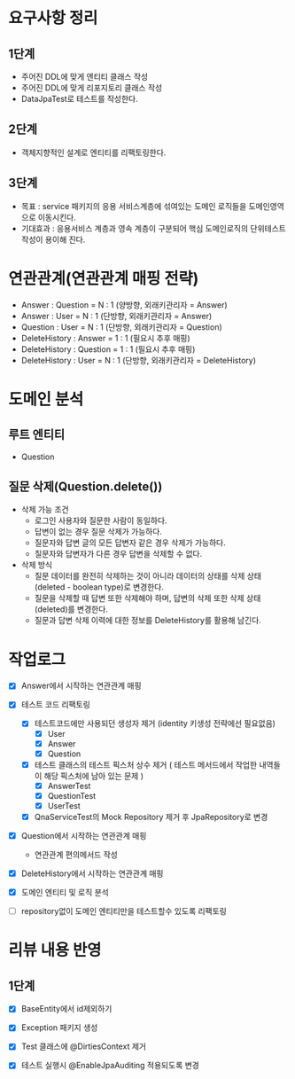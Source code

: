 # 요구사항 정리
## 1단계 
  - 주어진 DDL에 맞게 엔티티 클래스 작성
  - 주어진 DDL에 맞게 리포지토리 클래스 작성
  - DataJpaTest로 테스트를 작성한다.

## 2단계 
  - 객체지향적인 설계로 엔티티를 리팩토링한다.

## 3단계 
  - 목표 : service 패키지의 응용 서비스계층에 섞여있는 도메인 로직들을 도메인영역으로 이동시킨다.
  - 기대효과 : 응용서비스 계층과 영속 계층이 구분되어 핵심 도메인로직의 단위테스트 작성이 용이해 진다. 

# 연관관계(연관관계 매핑 전략)
  - Answer : Question = N : 1 (양방향, 외래키관리자 = Answer)
  - Answer : User = N : 1 (단방향, 외래키관리자 = Answer)
  - Question : User = N : 1 (단방향, 외래키관리자 = Question)
  - DeleteHistory : Answer = 1 : 1 (필요시 추후 매핑)
  - DeleteHistory : Question = 1 : 1 (필요시 추후 매핑)
  - DeleteHistory : User = N : 1 (단방향, 외래키관리자 = DeleteHistory)

# 도메인 분석
## 루트 엔티티
  - Question
## 질문 삭제(Question.delete())
  - 삭제 가능 조건
    - 로그인 사용자와 질문한 사람이 동일하다.
    - 답변이 없는 경우 질문 삭제가 가능하다.
    - 질문자와 답변 글의 모든 답변자 같은 경우 삭제가 가능하다.
    - 질문자와 답변자가 다른 경우 답변을 삭제할 수 없다.
  - 삭제 방식
    - 질문 데이터를 완전히 삭제하는 것이 아니라 데이터의 상태를 삭제 상태(deleted - boolean type)로 변경한다.
    - 질문을 삭제할 때 답변 또한 삭제해야 하며, 답변의 삭제 또한 삭제 상태(deleted)를 변경한다.
    - 질문과 답변 삭제 이력에 대한 정보를 DeleteHistory를 활용해 남긴다.


# 작업로그
 - [X] Answer에서 시작하는 연관관계 매핑
 - [X] 테스트 코드 리팩토링
   - [X] 테스트코드에만 사용되던 생성자 제거 (identity 키생성 전략에선 필요없음)
     - [X] User
     - [X] Answer
     - [X] Question
   - [X] 테스트 클래스의 테스트 픽스처 상수 제거 ( 테스트 메서드에서 작업한 내역들이 해당 픽스처에 남아 있는 문제 )
     - [X] AnswerTest
     - [X] QuestionTest
     - [X] UserTest
   - [X] QnaServiceTest의 Mock Repository 제거 후 JpaRepository로 변경
 - [X] Question에서 시작하는 연관관계 매핑
   - 연관관계 편의메서드 작성
 - [X] DeleteHistory에서 시작하는 연관관계 매핑
 - [X] 도메인 엔티티 및 로직 분석
 - [ ] repository없이 도메인 엔티티만을 테스트할수 있도록 리팩토링


# 리뷰 내용 반영
## 1단계 
  - [X] BaseEntity에서 id제외하기
  - [X] Exception 패키지 생성 
  - [X] Test 클래스에 @DirtiesContext 제거
  - [X] 테스트 실행시 @EnableJpaAuditing 적용되도록 변경


